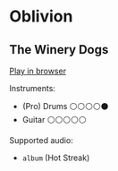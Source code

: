 # Oblivion

## The Winery Dogs


[Play in browser](http://pages.cs.wisc.edu/~tolly/customs/the-winery-dogs/oblivion)

Instruments:

  * (Pro) Drums ⚪️⚪️⚪️⚪️⚫️
  * Guitar ⚪️⚪️⚪️⚪️⚪️

Supported audio:

  * `album` (Hot Streak)

